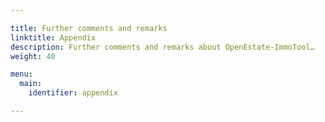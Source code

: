 ```yaml
---

title: Further comments and remarks
linktitle: Appendix
description: Further comments and remarks about OpenEstate-ImmoTool…
weight: 40

menu:
  main:
    identifier: appendix

---
```

